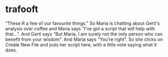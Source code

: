 # trafooft
"These R a few of our favourite things." So Maria is chatting about Gertl's analysis over coffee and Maria says "I've got a script that will help with that...". And Gertl says "But Maria, I am surely not the only person who can benefit from your wisdom". And Maria says "You're right". So she clicks on Create New File and puts her script here, with a little note saying what it does.
